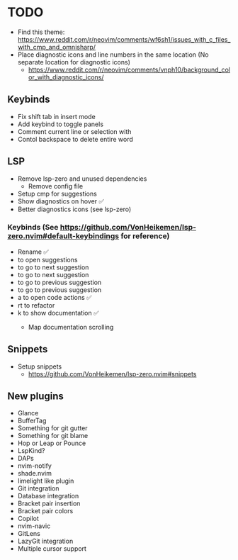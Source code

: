 # TODO

- Find this theme: https://www.reddit.com/r/neovim/comments/wf6sh1/issues_with_c_files_with_cmp_and_omnisharp/
- Place diagnostic icons and line numbers in the same location (No separate location for diagnostic icons)
    - https://www.reddit.com/r/neovim/comments/vnph10/background_color_with_diagnostic_icons/

## Keybinds

- Fix shift tab in insert mode
- Add keybind to toggle panels
- Comment current line or selection with <C-/>
- Contol backspace to delete entire word

## LSP

- Remove lsp-zero and unused dependencies
    - Remove config file
- Setup cmp for suggestions
- Show diagnostics on hover ✅
- Better diagnostics icons (see lsp-zero)

### Keybinds (See https://github.com/VonHeikemen/lsp-zero.nvim#default-keybindings for reference)

- Rename ✅
- <C-Space> to open suggestions
- <Tab> to go to next suggestion
- <C-n> to go to next suggestion
- <S-Tab> to go to previous suggestion
- <C-p> to go to previous suggestion
- <Leader>a to open code actions ✅
- <Leader>rt to refactor
- <Leader>k to show documentation ✅
    - Map documentation scrolling

## Snippets

- Setup snippets
    - https://github.com/VonHeikemen/lsp-zero.nvim#snippets

## New plugins

- Glance
- BufferTag
- Something for git gutter
- Something for git blame
- Hop or Leap or Pounce
- LspKind?
- DAPs
- nvim-notify
- shade.nvim
- limelight like plugin
- Git integration
- Database integration
- Bracket pair insertion
- Bracket pair colors
- Copilot
- nvim-navic
- GitLens
- LazyGit integration
- Multiple cursor support
